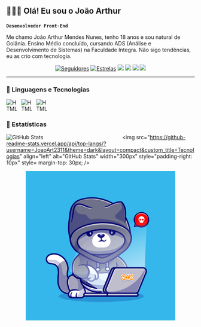 ## 👨🏻‍💻 Olá! Eu sou o João Arthur
**`Desenvolvedor Front-End`**

  
Me chamo João Arthur Mendes Nunes, tenho 18 anos e sou natural de Goiânia. Ensino Médio concluído, cursando ADS (Análise e Desenvolvimento de Sistemas) na Faculdade Integra. Não sigo tendências, eu as crio com tecnologia.

   <p align="center">
      <a href="https://github.com/JoaoArt2311?tab=followers">
         <img alt="Seguidores" title="Siga-me no Github" src="https://custom-icon-badges.demolab.com/github/followers/JoaoArt2311?color=236ad3&labelColor=1155ba&style=for-the-badge&logo=person-add&label=seguidores&logoColor=white"/></a>
      <a href="https://github.com/JoaoArt2311?tab=repositories&sort=stargazers">
         <img alt="Estrelas" title="Total de Estrelas no GitHub" src="https://custom-icon-badges.demolab.com/github/stars/JoaoArt2311?color=55960c&style=for-the-badge&labelColor=488207&logo=star&label=estrelas"/></a>
  <a href="https://www.instagram.com/njoaoarthur_23/" target="_blank"><img src="https://img.shields.io/badge/-Instagram-%23E4405F?style=for-the-badge&logo=instagram&logoColor=white" target="_blank"></a>
 <a href="https://discord.com/channels/@me" target="_blank"><img src="https://img.shields.io/badge/Discord-7289DA?style=for-the-badge&logo=discord&logoColor=white" target="_blank"></a> 
  <a href = "mailto:joaoarthurmendesnunes8@gmail.com"><img src="https://img.shields.io/badge/-Gmail-%23333?style=for-the-badge&logo=gmail&logoColor=white" target="_blank"></a>
  <a href="https://www.linkedin.com/in/jo%C3%A3o-arthur-mendes-nunes-872432324/" target="_blank"><img src="https://img.shields.io/badge/-LinkedIn-%230077B5?style=for-the-badge&logo=linkedin&logoColor=white" target="_blank"></a> 

   </p>


---

### 🤖 Linguagens e Tecnologias
 <img
    src="https://cdn.jsdelivr.net/gh/devicons/devicon@latest/icons/html5/html5-original.svg"
    align="left"
    alt="HTML"
    title="HTML"
    width="30px"
    style="padding-right: 10px"
/>
<img
    src="https://cdn.jsdelivr.net/gh/devicons/devicon@latest/icons/css3/css3-original.svg"
    align="left"
    alt="HTML"
    title="HTML"
    width="30px"
    style="padding-right: 10px"
/>
<img
     src="https://cdn.jsdelivr.net/gh/devicons/devicon@latest/icons/javascript/javascript-original.svg"
     align="left"
    alt="HTML"
    title="HTML"
    width="30px"
    style="padding-right: 10px"
/>

</br>
</br>

### 👾 Estatísticas
<img
     src="https://github-readme-stats.vercel.app/api?username=JoaoArt2311&show_icons=true&theme=dark&locale=pt-br"
     align="left"
    alt="GitHub Stats"
    width="300px"
  style="padding-right: 10px"
/>
<img
     src="https://github-readme-stats.vercel.app/api/top-langs/?username=JoaoArt2311&theme=dark&layout=compact&custom_title=Tecnologias"
     align="left"
    alt="GitHub Stats"
    width="300px"
    style="padding-right: 10px"
    style= margin-top: 30px;
/>

<p align="center">
  <img src= 7100_4_10.jpg width=400 style= margin-top: 30px;>
</p>
